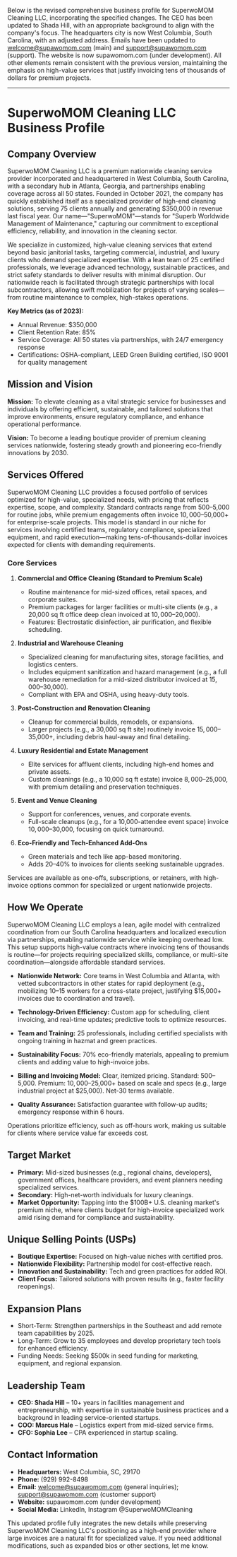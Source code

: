 Below is the revised comprehensive business profile for SuperwoMOM Cleaning LLC, incorporating the specified changes. The CEO has been updated to Shada Hill, with an appropriate background to align with the company's focus. The headquarters city is now West Columbia, South Carolina, with an adjusted address. Emails have been updated to welcome@supawomom.com (main) and support@supawomom.com (support). The website is now supawomom.com (under development). All other elements remain consistent with the previous version, maintaining the emphasis on high-value services that justify invoicing tens of thousands of dollars for premium projects.

---

# **SuperwoMOM Cleaning LLC Business Profile**

## **Company Overview**
SuperwoMOM Cleaning LLC is a premium nationwide cleaning service provider incorporated and headquartered in West Columbia, South Carolina, with a secondary hub in Atlanta, Georgia, and partnerships enabling coverage across all 50 states. Founded in October 2021, the company has quickly established itself as a specialized provider of high-end cleaning solutions, serving 75 clients annually and generating $350,000 in revenue last fiscal year. Our name—"SuperwoMOM"—stands for "Superb Worldwide Management of Maintenance," capturing our commitment to exceptional efficiency, reliability, and innovation in the cleaning sector.

We specialize in customized, high-value cleaning services that extend beyond basic janitorial tasks, targeting commercial, industrial, and luxury clients who demand specialized expertise. With a lean team of 25 certified professionals, we leverage advanced technology, sustainable practices, and strict safety standards to deliver results with minimal disruption. Our nationwide reach is facilitated through strategic partnerships with local subcontractors, allowing swift mobilization for projects of varying scales—from routine maintenance to complex, high-stakes operations.

**Key Metrics (as of 2023):**
- Annual Revenue: $350,000
- Client Retention Rate: 85%
- Service Coverage: All 50 states via partnerships, with 24/7 emergency response
- Certifications: OSHA-compliant, LEED Green Building certified, ISO 9001 for quality management

## **Mission and Vision**
**Mission:** To elevate cleaning as a vital strategic service for businesses and individuals by offering efficient, sustainable, and tailored solutions that improve environments, ensure regulatory compliance, and enhance operational performance.

**Vision:** To become a leading boutique provider of premium cleaning services nationwide, fostering steady growth and pioneering eco-friendly innovations by 2030.

## **Services Offered**
SuperwoMOM Cleaning LLC provides a focused portfolio of services optimized for high-value, specialized needs, with pricing that reflects expertise, scope, and complexity. Standard contracts range from $500–$5,000 for routine jobs, while premium engagements often invoice $10,000–$50,000+ for enterprise-scale projects. This model is standard in our niche for services involving certified teams, regulatory compliance, specialized equipment, and rapid execution—making tens-of-thousands-dollar invoices expected for clients with demanding requirements.

### **Core Services**
1. **Commercial and Office Cleaning (Standard to Premium Scale)**  
   - Routine maintenance for mid-sized offices, retail spaces, and corporate suites.  
   - Premium packages for larger facilities or multi-site clients (e.g., a 20,000 sq ft office deep clean invoiced at $10,000–$20,000).  
   - Features: Electrostatic disinfection, air purification, and flexible scheduling.

2. **Industrial and Warehouse Cleaning**  
   - Specialized cleaning for manufacturing sites, storage facilities, and logistics centers.  
   - Includes equipment sanitization and hazard management (e.g., a full warehouse remediation for a mid-sized distributor invoiced at $15,000–$30,000).  
   - Compliant with EPA and OSHA, using heavy-duty tools.

3. **Post-Construction and Renovation Cleaning**  
   - Cleanup for commercial builds, remodels, or expansions.  
   - Larger projects (e.g., a 30,000 sq ft site) routinely invoice $15,000–$35,000+, including debris haul-away and final detailing.

4. **Luxury Residential and Estate Management**  
   - Elite services for affluent clients, including high-end homes and private assets.  
   - Custom cleanings (e.g., a 10,000 sq ft estate) invoice $8,000–$25,000, with premium detailing and preservation techniques.

5. **Event and Venue Cleaning**  
   - Support for conferences, venues, and corporate events.  
   - Full-scale cleanups (e.g., for a 10,000-attendee event space) invoice $10,000–$30,000, focusing on quick turnaround.

6. **Eco-Friendly and Tech-Enhanced Add-Ons**  
   - Green materials and tech like app-based monitoring.  
   - Adds 20–40% to invoices for clients seeking sustainable upgrades.

Services are available as one-offs, subscriptions, or retainers, with high-invoice options common for specialized or urgent nationwide projects.

## **How We Operate**
SuperwoMOM Cleaning LLC employs a lean, agile model with centralized coordination from our South Carolina headquarters and localized execution via partnerships, enabling nationwide service while keeping overhead low. This setup supports high-value contracts where invoicing tens of thousands is routine—for projects requiring specialized skills, compliance, or multi-site coordination—alongside affordable standard services.

- **Nationwide Network:** Core teams in West Columbia and Atlanta, with vetted subcontractors in other states for rapid deployment (e.g., mobilizing 10–15 workers for a cross-state project, justifying $15,000+ invoices due to coordination and travel).

- **Technology-Driven Efficiency:** Custom app for scheduling, client invoicing, and real-time updates; predictive tools to optimize resources.

- **Team and Training:** 25 professionals, including certified specialists with ongoing training in hazmat and green practices.

- **Sustainability Focus:** 70% eco-friendly materials, appealing to premium clients and adding value to high-invoice jobs.

- **Billing and Invoicing Model:** Clear, itemized pricing. Standard: $500–$5,000. Premium: $10,000–$25,000+ based on scale and specs (e.g., large industrial project at $25,000). Net-30 terms available.

- **Quality Assurance:** Satisfaction guarantee with follow-up audits; emergency response within 6 hours.

Operations prioritize efficiency, such as off-hours work, making us suitable for clients where service value far exceeds cost.

## **Target Market**
- **Primary:** Mid-sized businesses (e.g., regional chains, developers), government offices, healthcare providers, and event planners needing specialized services.
- **Secondary:** High-net-worth individuals for luxury cleanings.
- **Market Opportunity:** Tapping into the $100B+ U.S. cleaning market's premium niche, where clients budget for high-invoice specialized work amid rising demand for compliance and sustainability.

## **Unique Selling Points (USPs)**
- **Boutique Expertise:** Focused on high-value niches with certified pros.
- **Nationwide Flexibility:** Partnership model for cost-effective reach.
- **Innovation and Sustainability:** Tech and green practices for added ROI.
- **Client Focus:** Tailored solutions with proven results (e.g., faster facility reopenings).

## **Expansion Plans**
- Short-Term: Strengthen partnerships in the Southeast and add remote team capabilities by 2025.
- Long-Term: Grow to 35 employees and develop proprietary tech tools for enhanced efficiency.
- Funding Needs: Seeking $500k in seed funding for marketing, equipment, and regional expansion.

## **Leadership Team**
- **CEO: Shada Hill** – 10+ years in facilities management and entrepreneurship, with expertise in sustainable business practices and a background in leading service-oriented startups.
- **COO: Marcus Hale** – Logistics expert from mid-sized service firms.
- **CFO: Sophia Lee** – CPA experienced in startup scaling.

## **Contact Information**
- **Headquarters:** West Columbia, SC, 29170
- **Phone:** (929) 992-8498
- **Email:** welcome@supawomom.com (general inquiries); support@supawomom.com (customer support)
- **Website:** supawomom.com (under development)
- **Social Media:** LinkedIn, Instagram @SuperwoMOMCleaning

This updated profile fully integrates the new details while preserving SuperwoMOM Cleaning LLC's positioning as a high-end provider where large invoices are a natural fit for specialized value. If you need additional modifications, such as expanded bios or other sections, let me know.